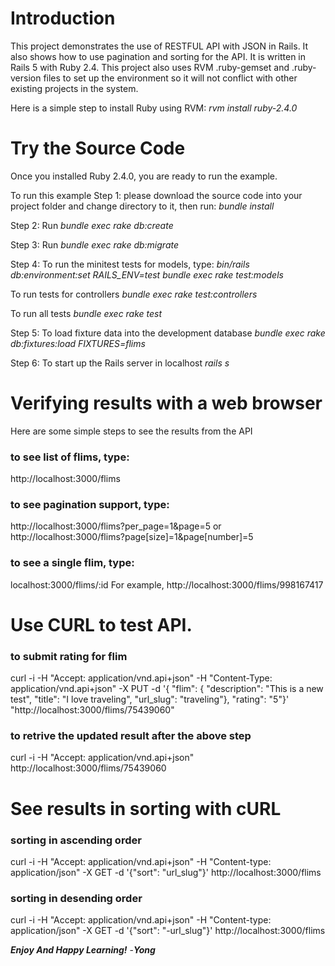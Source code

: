 
# Introduction
This project demonstrates the use of RESTFUL API with JSON in Rails. It also shows how to use pagination and sorting for the API. It is written in Rails 5 with Ruby 2.4. This project also uses RVM .ruby-gemset and .ruby-version files to set up the environment so it will not conflict with other existing projects in the system.

Here is a simple step to install Ruby using RVM:
_rvm install ruby-2.4.0_

# Try the Source Code
Once you installed Ruby 2.4.0, you are ready to run the example.

To run this example
Step 1: please download the source code into your project folder and change directory to it, then run:
_bundle install_

Step 2: Run 
_bundle exec rake db:create_

Step 3: Run 
_bundle exec rake db:migrate_

Step 4: To run the minitest tests for models, type:
_bin/rails db:environment:set RAILS_ENV=test_
_bundle exec rake test:models_

To run tests for controllers
_bundle exec rake test:controllers_

To run all tests
_bundle exec rake test_

Step 5: To load fixture data into the development database
_bundle exec rake db:fixtures:load FIXTURES=flims_

Step 6: To start up the Rails server in localhost
_rails s_


# Verifying results with a web browser

Here are some simple steps to see the results from the API

### to see list of flims, type:
http://localhost:3000/flims

### to see pagination support, type:
http://localhost:3000/flims?per_page=1&page=5
or
http://localhost:3000/flims?page[size]=1&page[number]=5

### to see a single flim, type:
localhost:3000/flims/:id
For example,
http://localhost:3000/flims/998167417

# Use CURL to test API.

### to submit rating for flim

curl  -i -H "Accept: application/vnd.api+json" -H "Content-Type: application/vnd.api+json" -X PUT -d '{ "flim": { "description": "This is a new test", "title": "I love traveling", "url_slug": "traveling"}, "rating": "5"}' "http://localhost:3000/flims/75439060"

### to retrive the updated result after the above step
curl -i -H "Accept: application/vnd.api+json" http://localhost:3000/flims/75439060

# See results in sorting with cURL

### sorting in ascending order
curl -i -H "Accept: application/vnd.api+json" -H "Content-type: application/json" -X GET -d '{"sort": "url_slug"}' http://localhost:3000/flims

### sorting in desending order
curl -i -H "Accept: application/vnd.api+json" -H "Content-type: application/json" -X GET -d '{"sort": "-url_slug"}' http://localhost:3000/flims


**_Enjoy And Happy Learning!_** -_**Yong**_